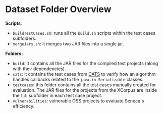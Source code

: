 # Dataset Folder Overview

**Scripts**:

- `buildTestCases.sh`: runs all the `build.sh` scripts within the test cases subfolders.
- `mergeJars.sh`: it merges two JAR files into a single jar.

**Folders:**

- `build`: it contains all the JAR files for the compiled test projects (along with their dependencies).
- `cats`: it contains the test cases
  from [CATS](https://bitbucket.org/delors/cats/src/master/jcg_testcases/src/main/resources/Serialization.md) to verify
  how an algorithm handles callbacks related to the `java.io.Serializable` classes.
- `testcases`: this folder contains all the test cases manually created for evaluation. The JAR files for the projects
  from the XCorpus are inside the `lib` subfolder in each test case project.
- `vulnerabilities`: vulnerable OSS projects to evaluate Seneca's efficiency.




